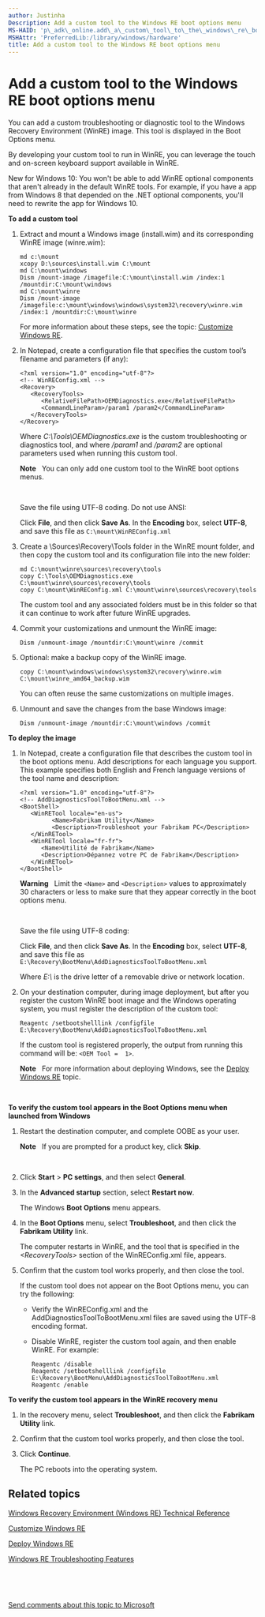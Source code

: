 ```yaml
---
author: Justinha
Description: Add a custom tool to the Windows RE boot options menu
MS-HAID: 'p\_adk\_online.add\_a\_custom\_tool\_to\_the\_windows\_re\_boot\_options\_menu'
MSHAttr: 'PreferredLib:/library/windows/hardware'
title: Add a custom tool to the Windows RE boot options menu
---
```


# Add a custom tool to the Windows RE boot options menu


You can add a custom troubleshooting or diagnostic tool to the Windows Recovery Environment (WinRE) image. This tool is displayed in the Boot Options menu.

By developing your custom tool to run in WinRE, you can leverage the touch and on-screen keyboard support available in WinRE.

New for Windows 10: You won't be able to add WinRE optional components that aren't already in the default WinRE tools. For example, if you have a app from Windows 8 that depended on the .NET optional components, you'll need to rewrite the app for Windows 10.

**To add a custom tool**

1.  Extract and mount a Windows image (install.wim) and its corresponding WinRE image (winre.wim):

    ``` syntax
    md c:\mount
    xcopy D:\sources\install.wim C:\mount 
    md C:\mount\windows
    Dism /mount-image /imagefile:C:\mount\install.wim /index:1 /mountdir:C:\mount\windows 
    md C:\mount\winre 
    Dism /mount-image /imagefile:c:\mount\windows\windows\system32\recovery\winre.wim /index:1 /mountdir:C:\mount\winre
    ```

    For more information about these steps, see the topic: [Customize Windows RE](customize-windows-re.md).

2.  In Notepad, create a configuration file that specifies the custom tool’s filename and parameters (if any):

    ``` syntax
    <?xml version="1.0" encoding="utf-8"?>
    <!-- WinREConfig.xml -->
    <Recovery>
       <RecoveryTools>
          <RelativeFilePath>OEMDiagnostics.exe</RelativeFilePath>
          <CommandLineParam>/param1 /param2</CommandLineParam>
       </RecoveryTools>
    </Recovery>
    ```

    Where *C:\\Tools\\OEMDiagnostics.exe* is the custom troubleshooting or diagnostics tool, and where */param1* and */param2* are optional parameters used when running this custom tool.

    **Note**  
    You can only add one custom tool to the WinRE boot options menus.

     

    Save the file using UTF-8 coding. Do not use ANSI:

    Click **File**, and then click **Save As**. In the **Encoding** box, select **UTF-8**, and save this file as `C:\mount\WinREConfig.xml`

3.  Create a \\Sources\\Recovery\\Tools folder in the WinRE mount folder, and then copy the custom tool and its configuration file into the new folder:

    ``` syntax
    md C:\mount\winre\sources\recovery\tools
    copy C:\Tools\OEMDiagnostics.exe C:\mount\winre\sources\recovery\tools
    copy C:\mount\WinREConfig.xml C:\mount\winre\sources\recovery\tools
    ```

    The custom tool and any associated folders must be in this folder so that it can continue to work after future WinRE upgrades.

4.  Commit your customizations and unmount the WinRE image:

    ``` syntax
    Dism /unmount-image /mountdir:C:\mount\winre /commit
    ```

5.  Optional: make a backup copy of the WinRE image.

    ``` syntax
    copy C:\mount\windows\windows\system32\recovery\winre.wim C:\mount\winre_amd64_backup.wim
    ```

    You can often reuse the same customizations on multiple images.

6.  Unmount and save the changes from the base Windows image:

    ``` syntax
    Dism /unmount-image /mountdir:C:\mount\windows /commit
    ```

**To deploy the image**

1.  In Notepad, create a configuration file that describes the custom tool in the boot options menu. Add descriptions for each language you support. This example specifies both English and French language versions of the tool name and description:

    ``` syntax
    <?xml version="1.0" encoding="utf-8"?>
    <!-- AddDiagnosticsToolToBootMenu.xml -->
    <BootShell>
       <WinRETool locale="en-us">
             <Name>Fabrikam Utility</Name>
             <Description>Troubleshoot your Fabrikam PC</Description>
       </WinRETool>
       <WinRETool locale="fr-fr">
          <Name>Utilité de Fabrikam</Name>
          <Description>Dépannez votre PC de Fabrikam</Description>
       </WinRETool>
    </BootShell>
    ```

    **Warning**  
    Limit the `<Name>` and `<Description>` values to approximately 30 characters or less to make sure that they appear correctly in the boot options menu.

     

    Save the file using UTF-8 coding:

    Click **File**, and then click **Save As**. In the **Encoding** box, select **UTF-8**, and save this file as `E:\Recovery\BootMenu\AddDiagnosticsToolToBootMenu.xml`

    Where *E:\\* is the drive letter of a removable drive or network location.

2.  On your destination computer, during image deployment, but after you register the custom WinRE boot image and the Windows operating system, you must register the description of the custom tool:

    ``` syntax
    Reagentc /setbootshelllink /configfile E:\Recovery\BootMenu\AddDiagnosticsToolToBootMenu.xml
    ```

    If the custom tool is registered properly, the output from running this command will be: `<OEM Tool =  1>`.

    **Note**  
    For more information about deploying Windows, see the [Deploy Windows RE](deploy-windows-re.md) topic.

     

**To verify the custom tool appears in the Boot Options menu when launched from Windows**

1.  Restart the destination computer, and complete OOBE as your user.

    **Note**  
    If you are prompted for a product key, click **Skip**.

     

2.  Click **Start** &gt; **PC settings**, and then select **General**.

3.  In the **Advanced startup** section, select **Restart now**.

    The Windows **Boot Options** menu appears.

4.  In the **Boot Options** menu, select **Troubleshoot**, and then click the **Fabrikam Utility** link.

    The computer restarts in WinRE, and the tool that is specified in the *&lt;RecoveryTools&gt;* section of the WinREConfig.xml file, appears.

5.  Confirm that the custom tool works properly, and then close the tool.

    If the custom tool does not appear on the Boot Options menu, you can try the following:

    -   Verify the WinREConfig.xml and the AddDiagnosticsToolToBootMenu.xml files are saved using the UTF-8 encoding format.

    -   Disable WinRE, register the custom tool again, and then enable WinRE. For example:

        ``` syntax
        Reagentc /disable 
        Reagentc /setbootshelllink /configfile E:\Recovery\BootMenu\AddDiagnosticsToolToBootMenu.xml
        Reagentc /enable
        ```

**To verify the custom tool appears in the WinRE recovery menu**

1.  In the recovery menu, select **Troubleshoot**, and then click the **Fabrikam Utility** link.

2.  Confirm that the custom tool works properly, and then close the tool.

3.  Click **Continue**.

    The PC reboots into the operating system.

## <span id="related_topics"></span>Related topics


[Windows Recovery Environment (Windows RE) Technical Reference](windows-recovery-environment--windows-re--technical-reference.md)

[Customize Windows RE](customize-windows-re.md)

[Deploy Windows RE](deploy-windows-re.md)

[Windows RE Troubleshooting Features](windows-re-troubleshooting-features.md)

 

 

[Send comments about this topic to Microsoft](mailto:wsddocfb@microsoft.com?subject=Documentation%20feedback%20%5Bp_adk_online\p_adk_online%5D:%20Add%20a%20custom%20tool%20to%20the%20Windows%20RE%20boot%20options%20menu%20%20RELEASE:%20%284/11/2016%29&body=%0A%0APRIVACY%20STATEMENT%0A%0AWe%20use%20your%20feedback%20to%20improve%20the%20documentation.%20We%20don't%20use%20your%20email%20address%20for%20any%20other%20purpose,%20and%20we'll%20remove%20your%20email%20address%20from%20our%20system%20after%20the%20issue%20that%20you're%20reporting%20is%20fixed.%20While%20we're%20working%20to%20fix%20this%20issue,%20we%20might%20send%20you%20an%20email%20message%20to%20ask%20for%20more%20info.%20Later,%20we%20might%20also%20send%20you%20an%20email%20message%20to%20let%20you%20know%20that%20we've%20addressed%20your%20feedback.%0A%0AFor%20more%20info%20about%20Microsoft's%20privacy%20policy,%20see%20http://privacy.microsoft.com/default.aspx. "Send comments about this topic to Microsoft")




